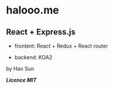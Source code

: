 # halooo.me

## React + Express.js

- frontent: React + Redux + React router

- backend: KOA2

by Hao Sun

***Licence MIT***